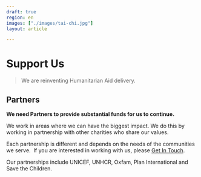 ```yaml
---
draft: true
region: en
images: ["./images/tai-chi.jpg"]
layout: article

---
```


# Support Us

> We are reinventing Humanitarian&nbsp;Aid delivery.

<!--
> With your support, we are reinventing Humanitarian&nbsp;Aid delivery&nbsp;&amp; empowering children with valuable&nbsp;life-skills.
-->

<!--
> we do this through how children naturally behave.
This helps amplify messaging and
> We understand children are incredibly good communicators, with large networks of their own. But that's just part of the story.
> Together we can support the wellbeing of children who need it the&nbsp;most.
-->

## Partners

<!--strong>
We are looking for Partners to provide substantial funds to assist Children&nbsp;in&nbsp;Crisis. Your investment can help amplify our hard&nbsp;work.
</strong-->

<strong class="fw6">
  We need Partners to provide substantial funds for us to&nbsp;continue.
</strong>

We work in areas where we can have the biggest impact. We do this by working in partnership with other charities who share our values. <!--This means we can assess where there is the most unmet need and bring more joy to the most number of children.-->

Each partnership is different and depends on the needs of the communities we serve. <!--What remains the same is that children’s wellbeing is at the heart of every decision we make.--> If you are interested in working with us, please [Get&nbsp;In&nbsp;Touch](mailto:sam@clownswithoutborders.org.uk).

<!-- Logos + Avoid repetition -->
<!-- How are these partners distinguished? -->
<!-- Should we write a page about the relationship with each one? -->

Our partnerships include UNICEF, UNHCR, Oxfam, Plan International and Save the Children.

<!-- ![seeds icon](https://clownswithoutborders.org.uk/wp-content/uploads/2021/04/seeds-icon-1024x1024.png) -->

<!--
### NGO Partners

If you are a NGO interested in working with us, please [Get&nbsp;In&nbsp;Touch](mailto:sam@clownswithoutborders.org.uk).
-->

<!--
> &hellip;Changing the landscape of how we treat children
-->
